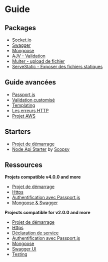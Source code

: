 # Guide

## Packages

* [Socket.io](tutorials/socket-io.md)
* [Swagger](tutorials/swagger.md)
* [Mongoose](tutorials/mongose.md)
* [AJV - Validation](tutorials/ajv.md)
* [Multer - upload de fichier](tutorials/upload-files-with-multer.md)
* [ServeStatic - Exposer des fichiers statiques](tutorials/serve-static-files.md)

## Guide avancées

* [Passport.js](tutorials/passport.md)
* [Validation customisé](tutorials/custom-validator.md)
* [Templating](tutorials/templating.md)
* [Les erreurs HTTP](tutorials/throw-http-exceptions.md)
* [Projet AWS](tutorials/aws.md)

## Starters

* [Projet de démarrage](https://github.com/Romakita/example-ts-express-decorator/tree/4.0.0/example-basic)
* [Node Api Starter](https://github.com/scopsy/node-typescript-starter) by [Scopsy](https://github.com/scopsy)

## Ressources 

**Projets compatible v4.0.0 and more**

* [Projet de démarrage](https://github.com/Romakita/example-ts-express-decorator/tree/4.0.0/example-basic)
* [Https](https://github.com/Romakita/example-ts-express-decorator/tree/4.0.0/example-https)
* [Authentification avec Passport.js](https://github.com/Romakita/example-ts-express-decorator/tree/4.0.0/example-passport)
* [Mongoose & Swagger](https://github.com/Romakita/example-ts-express-decorator/tree/4.0.0/example-mongoose)

**Projects compatible for v2.0.0 and more**

* [Projet de démarrage](https://github.com/Romakita/example-ts-express-decorator/tree/2.0.0/example-basic)
* [Https](https://github.com/Romakita/example-ts-express-decorator/tree/2.0.0/example-https)
* [Déclaration de service](https://github.com/Romakita/example-ts-express-decorator/tree/2.0.0/example-services)
* [Authentification avec Passport.js](https://github.com/Romakita/example-ts-express-decorator/tree/2.0.0/example-passport)
* [Mongoose](https://github.com/Romakita/example-ts-express-decorator/tree/2.0.0/example-mongoose)
* [Swagger UI](https://github.com/Romakita/example-ts-express-decorator/tree/2.0.0/example-swagger)
* [Testing](https://github.com/Romakita/example-ts-express-decorator/tree/2.0.0/example-testing)

